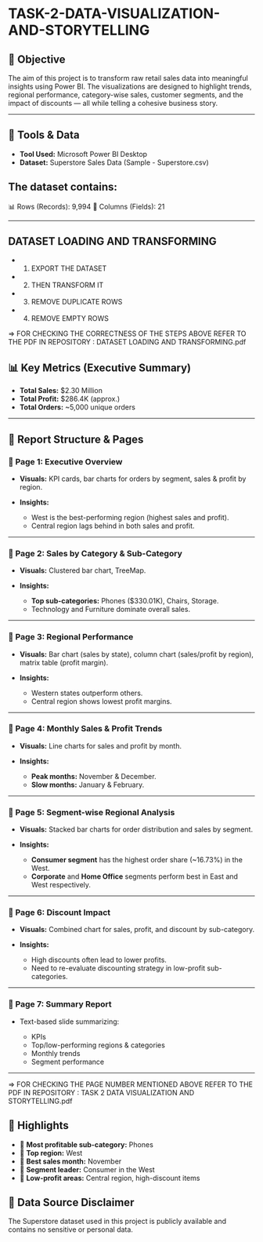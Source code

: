 # TASK-2-DATA-VISUALIZATION-AND-STORYTELLING


## 🎯 **Objective**

The aim of this project is to transform raw retail sales data into meaningful insights using Power BI. The visualizations are designed to highlight trends, regional performance, category-wise sales, customer segments, and the impact of discounts — all while telling a cohesive business story.

---

## 🧰 **Tools & Data**

* **Tool Used:** Microsoft Power BI Desktop
* **Dataset:** Superstore Sales Data (Sample - Superstore.csv)
 
 ## The dataset contains:
 📊 Rows (Records): 9,994
 📁 Columns (Fields): 21

---

## DATASET LOADING AND TRANSFORMING
* 1) EXPORT THE DATASET 
* 2) THEN TRANSFORM IT 
* 3) REMOVE DUPLICATE ROWS 
* 4) REMOVE EMPTY ROWS 

=> FOR CHECKING THE CORRECTNESS OF THE STEPS ABOVE REFER TO THE PDF IN REPOSITORY : DATASET LOADING AND TRANSFORMING.pdf

## 📊 **Key Metrics (Executive Summary)**

* **Total Sales:** \$2.30 Million
* **Total Profit:** \$286.4K (approx.)
* **Total Orders:** \~5,000 unique orders

---

## 📄 **Report Structure & Pages**

### 🔹 Page 1: **Executive Overview**

* **Visuals:** KPI cards, bar charts for orders by segment, sales & profit by region.
* **Insights:**

  * West is the best-performing region (highest sales and profit).
  * Central region lags behind in both sales and profit.

---

### 🔹 Page 2: **Sales by Category & Sub-Category**

* **Visuals:** Clustered bar chart, TreeMap.
* **Insights:**

  * **Top sub-categories:** Phones (\$330.01K), Chairs, Storage.
  * Technology and Furniture dominate overall sales.

---

### 🔹 Page 3: **Regional Performance**

* **Visuals:** Bar chart (sales by state), column chart (sales/profit by region), matrix table (profit margin).
* **Insights:**

  * Western states outperform others.
  * Central region shows lowest profit margins.

---

### 🔹 Page 4: **Monthly Sales & Profit Trends**

* **Visuals:** Line charts for sales and profit by month.
* **Insights:**

  * **Peak months:** November & December.
  * **Slow months:** January & February.

---

### 🔹 Page 5: **Segment-wise Regional Analysis**

* **Visuals:** Stacked bar charts for order distribution and sales by segment.
* **Insights:**

  * **Consumer segment** has the highest order share (\~16.73%) in the West.
  * **Corporate** and **Home Office** segments perform best in East and West respectively.

---

### 🔹 Page 6: **Discount Impact**

* **Visuals:** Combined chart for sales, profit, and discount by sub-category.
* **Insights:**

  * High discounts often lead to lower profits.
  * Need to re-evaluate discounting strategy in low-profit sub-categories.

---

### 🔹 Page 7: **Summary Report**

* Text-based slide summarizing:

  * KPIs
  * Top/low-performing regions & categories
  * Monthly trends
  * Segment performance

---

=> FOR CHECKING THE PAGE NUMBER MENTIONED ABOVE REFER TO THE PDF IN REPOSITORY : TASK 2 DATA VISUALIZATION AND STORYTELLING.pdf

## 📌 **Highlights**

* 🔹 **Most profitable sub-category:** Phones
* 🔹 **Top region:** West
* 🔹 **Best sales month:** November
* 🔹 **Segment leader:** Consumer in the West
* 🔹 **Low-profit areas:** Central region, high-discount items
  
## 🔐 **Data Source Disclaimer**

The Superstore dataset used in this project is publicly available and contains no sensitive or personal data.
